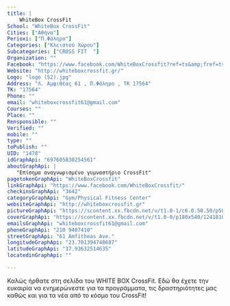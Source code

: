 ```yaml
---
title: |
    WhiteBox CrossFit
School: "WhiteBox CrossFit"
Cities: ["Αθήνα"]
Perioxi: ["Π.Φάληρο"]
Categories: ["Κλειστού Χώρου"]
Subcategories: ["CROSS FIT  "]
Organization: ""
Facebook: "https://www.facebook.com/WhiteBoxCrossfit?ref=ts&amp;fref=ts"
Website: "http://whiteboxcrossfit.gr/"
Logo: "logo (52).jpg"
Address: "Λ. Αμφιθέας 61 , Π.Φάληρο , ΤΚ 17564"
TK: "17564"
Phone: ""
email: "whiteboxcrossfit61@gmail.com"
Courses: ""
Place: ""
Rensponsible: ""
Verified: ""
mobile: ""
type: ""
toPublish: ""
UID: "1478"
idGraphApi: "697605830254561"
aboutGraphApi: | 
   "Eπίσημα αναγνωρισμένο γυμναστήριο CrossFit"
pagetokenGraphApi: "WhiteBoxCrossfit"
linkGraphApi: "https://www.facebook.com/WhiteBoxCrossfit/"
checkinsGraphApi: "3642"
categoryGraphApi: "Gym/Physical Fitness Center"
websiteGraphApi: "http://whiteboxcrossfit.gr"
pictureGraphApi: "https://scontent.xx.fbcdn.net/v/t1.0-1/c6.0.50.50/p50x50/10649702_953568924658249_6586836807919132455_n.jpg?oh=ca304a9b9aa2ba6a44520334a1552fae&amp;oe=5B399375"
coverGraphApi: "https://scontent.xx.fbcdn.net/v/t1.0-0/p180x540/12418103_1254964267852045_2547830817124542112_n.jpg?oh=73f4e858db33ba1aa7f07d91cfea6959&amp;oe=5B4BB19D"
emailsGraphApi: "whiteboxcrossfit61@gmail.com"
phoneGraphApi: "210 9407410"
streetGraphApi: "61 Amfitheas Ave."
longitudeGraphApi: "23.701394748687"
latitudeGraphApi: "37.93632514635"
locatedinGraphApi: ""

---
```


Καλώς ήρθατε στη σελίδα του WHITE BOX CrossFit. Εδώ θα έχετε την ευκαιρία να ενημερώνεστε για τα προγράμματα, τις δραστηριότητες μας καθώς και για τα νέα από το κόσμο του CrossFit!

